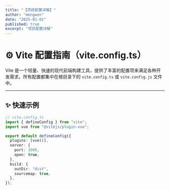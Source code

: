 ```yaml
---
title: "【项目配置详解】"
author: "mengwen"
date: "2025-01-01"
published: true
excerpt: "项目配置详解"
---
```


# ⚙️ Vite 配置指南（vite.config.ts）

Vite 是一个轻量、快速的现代前端构建工具，提供了丰富的配置项来满足各种开发需求。所有配置都集中在根目录下的 `vite.config.ts` 或 `vite.config.js` 文件中。

---

## ✨ 快速示例

```ts
// vite.config.ts
import { defineConfig } from "vite";
import vue from "@vitejs/plugin-vue";

export default defineConfig({
  plugins: [vue()],
  server: {
    port: 3000,
    open: true,
  },
  build: {
    outDir: "dist",
    sourcemap: true,
  },
});
```
